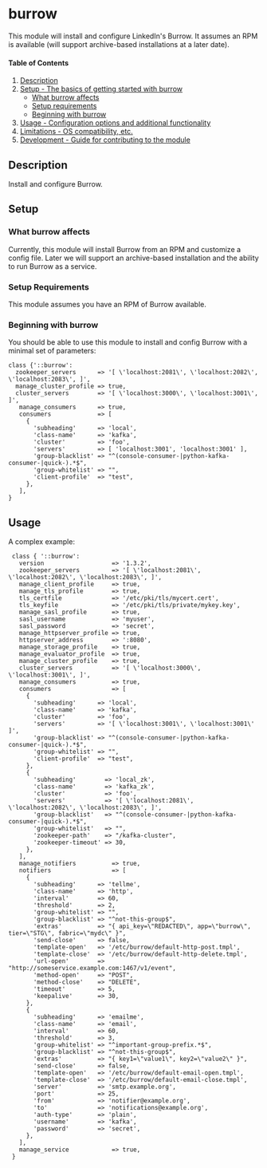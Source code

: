 # burrow

This module will install and configure LinkedIn's Burrow.  It assumes an RPM is available (will support archive-based installations at a later date).

#### Table of Contents

1. [Description](#description)
2. [Setup - The basics of getting started with burrow](#setup)
    * [What burrow affects](#what-burrow-affects)
    * [Setup requirements](#setup-requirements)
    * [Beginning with burrow](#beginning-with-burrow)
3. [Usage - Configuration options and additional functionality](#usage)
4. [Limitations - OS compatibility, etc.](#limitations)
5. [Development - Guide for contributing to the module](#development)

## Description

Install and configure Burrow.

## Setup

### What burrow affects

Currently, this module will install Burrow from an RPM and customize a config file.  Later we will support an archive-based installation and the ability to run Burrow as a service.

### Setup Requirements

This module assumes you have an RPM of Burrow available.

### Beginning with burrow

You should be able to use this module to install and config Burrow with a minimal set of parameters:

```
class {'::burrow':
  zookeeper_servers      => '[ \'localhost:2081\', \'localhost:2082\', \'localhost:2083\', ]',
  manage_cluster_profile => true,
  cluster_servers        => '[ \'localhost:3000\', \'localhost:3001\', ]',
   manage_consumers      => true,
   consumers             => [
     {
       'subheading'      => 'local',
       'class-name'      => 'kafka',
       'cluster'         => 'foo',
       'servers'         => [ 'localhost:3001', 'localhost:3001' ],
       'group-blacklist' => "^(console-consumer-|python-kafka-consumer-|quick-).*$",
       'group-whitelist' => "",
       'client-profile'  => "test",
     },
   ],
}
```

## Usage

A complex example:

```
 class { '::burrow':
   version                   => '1.3.2',
   zookeeper_servers         => '[ \'localhost:2081\', \'localhost:2082\', \'localhost:2083\', ]',
   manage_client_profile     => true,
   manage_tls_profile        => true,
   tls_certfile              => '/etc/pki/tls/mycert.cert',
   tls_keyfile               => '/etc/pki/tls/private/mykey.key',
   manage_sasl_profile       => true,
   sasl_username             => 'myuser',
   sasl_password             => 'secret',
   manage_httpserver_profile => true,
   httpserver_address        => ':8080',
   manage_storage_profile    => true,
   manage_evaluator_profile  => true,
   manage_cluster_profile    => true,
   cluster_servers           => '[ \'localhost:3000\', \'localhost:3001\', ]',
   manage_consumers          => true,
   consumers                 => [
     {
       'subheading'      => 'local',
       'class-name'      => 'kafka',
       'cluster'         => 'foo',
       'servers'         => '[ \'localhost:3001\', \'localhost:3001\' ]',
       'group-blacklist' => "^(console-consumer-|python-kafka-consumer-|quick-).*$",
       'group-whitelist' => "",
       'client-profile'  => "test",
     },
     {
       'subheading'        => 'local_zk',
       'class-name'        => 'kafka_zk',
       'cluster'           => 'foo',
       'servers'           => '[ \'localhost:2081\', \'localhost:2082\', \'localhost:2083\', ]',
       'group-blacklist'   => "^(console-consumer-|python-kafka-consumer-|quick-).*$",
       'group-whitelist'   => "",
       'zookeeper-path'    => "/kafka-cluster",
       'zookeeper-timeout' => 30,
     },
   ],
   manage_notifiers          => true,
   notifiers                 => [
     {
       'subheading'      => 'tellme',
       'class-name'      => 'http',
       'interval'        => 60,
       'threshold'       => 2,
       'group-whitelist' => "",
       'group-blacklist' => "^not-this-group$",
       'extras'          => "{ api_key=\"REDACTED\", app=\"burrow\", tier=\"STG\", fabric=\"mydc\" }",
       'send-close'      => false,
       'template-open'   => '/etc/burrow/default-http-post.tmpl',
       'template-close'  => '/etc/burrow/default-http-delete.tmpl',
       'url-open'        => "http://someservice.example.com:1467/v1/event",
       'method-open'     => "POST",
       'method-close'    => "DELETE",
       'timeout'         => 5,
       'keepalive'       => 30,
     },
     {
       'subheading'      => 'emailme',
       'class-name'      => 'email',
       'interval'        => 60,
       'threshold'       => 3,
       'group-whitelist' => "^important-group-prefix.*$",
       'group-blacklist' => "^not-this-group$",
       'extras'          => "{ key1=\"value1\", key2=\"value2\" }",
       'send-close'      => false,
       'template-open'   => '/etc/burrow/default-email-open.tmpl',
       'template-close'  => '/etc/burrow/default-email-close.tmpl',
       'server'          => 'smtp.example.org',
       'port'            => 25,
       'from'            => 'notifier@example.org',
       'to'              => 'notifications@example.org',
       'auth-type'       => 'plain',
       'username'        => 'kafka',
       'password'        => 'secret',
     },
   ],
   manage_service            => true,
 }
```
